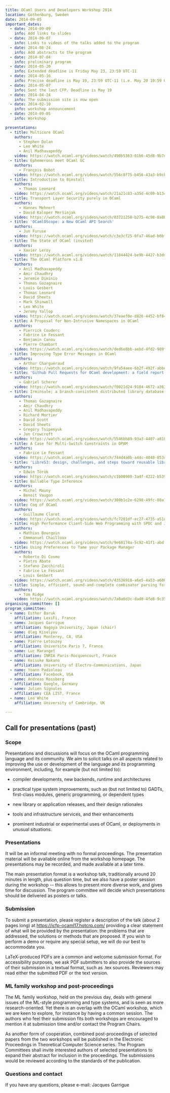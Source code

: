 ```yaml
---
title: OCaml Users and Developers Workshop 2014
location: Gothenburg, Sweden
date: 2014-09-05
important_dates: 
  - date: 2014-09-09
    info: Add links to slides
  - date: 2014-09-07
    info: Links to videos of the talks added to the program
  - date: 2014-08-24
    info: Add abstracts to the program
  - date: 2014-07-04
    info: preliminary program
  - date: 2014-05-20
    info: Extended deadline is Friday May 23, 23:59 UTC-11
  - date: 2014-05-16
    info: Precise deadline is May 19, 23:59 UTC-11 (i.e. May 20 10:59 UTC)
  - date: 2014-05-07
    info: Sent the last CFP. Deadline is May 19
  - date: 2014-04-24
    info: The submission site is now open
  - date: 2014-02-10
    info: workshop announcement
  - date: 2014-09-05
    info: Workshop

presentations: 
  - title: Multicore OCaml
    authors: 
      - Stephen Dolan
      - Leo White
      - Anil Madhavapeddy
    video: https://watch.ocaml.org/videos/watch/490b5363-01b6-45d8-9b7e-c883a20026a1
  - title: Ephemerons meet OCaml GC
    authors:
      - François Bobot 
    video: https://watch.ocaml.org/videos/watch/556c8f75-b456-43a3-b9cb-97ae35b82072
  - title: Introduction to 0install
    authors:
      - Thomas Leonard
    video: https://watch.ocaml.org/videos/watch/21a21c83-a35d-4c09-b13c-8f060590c45c
  - title: Transport Layer Security purely in OCaml 
    authors:
      - Hannes Mehnert
      - David Kaloper Meršinjak
    video: https://watch.ocaml.org/videos/watch/03721258-b275-4c98-8a0b-9e4606b32fec
  - title: 'OCamlOScope: a New OCaml API Search'
    authors:
      - Jun Furuse 
    video: https://watch.ocaml.org/videos/watch/c3e3cf25-0fa7-46ad-b0bf-f313bad7142d
  - title: The State of OCaml (invited)
    authors:
      - Xavier Leroy
    video: https://watch.ocaml.org/videos/watch/11844424-be9b-4427-b3dd-24c3e4ff85a9
  - title: The OCaml Platform v1.0
    authors:
      - Anil Madhavapeddy 
      - Amir Chaudhry 
      - Jeremie Diminio 
      - Thomas Gazagnaire
      - Louis Gesbert 
      - Thomas Leonard
      - David Sheets
      - Mark Shinwell
      - Leo White
      - Jeremy Yallop
    video: https://watch.ocaml.org/videos/watch/37eaef0e-d826-4452-bf84-f04244a85ce9
  - title: A Proposal for Non-Intrusive Namespaces in OCaml
    authors:
      - Pierrick Couderc
      - Fabrice Le Fessant
      - Benjamin Canou
      - Pierre Chambart
    video: https://watch.ocaml.org/videos/watch/ded6e8bb-aebd-4fd2-989f-3f0b2b8efaf3
  - title: Improving Type Error Messages in OCaml
    authors:
      - Arthur Charguéraud 
    video: https://watch.ocaml.org/videos/watch/9fa54aee-6b2f-492f-abbe-51affc07ec24
  - title: 'Github Pull Requests for OCaml development: a field report'
    authors:
      - Gabriel Scherer
    video: https://watch.ocaml.org/videos/watch/f0021d24-9104-4672-a363-de5c1c514c2e
  - title: Irminsule; a branch-consistent distributed library database
    authors:
      - Thomas Gazagnaire 
      - Amir Chaudhry
      - Anil Madhavapeddy
      - Richard Mortier
      - David Scott 
      - David Sheets
      - Gregory Tsipenyuk 
      - Jon Crowcroft
    video: https://watch.ocaml.org/videos/watch/5546bb89-93a3-4407-a810-2d437479025f
  - title: A Case for Multi-Switch Constraints in OPAM
    authors:
      - Fabrice Le Fessant
    video: https://watch.ocaml.org/videos/watch/744d4a0b-a44c-4040-853c-6be5223ec43b
  - title: 'LibreS3: design, challenges, and steps toward reusable libraries'
    authors:
      - Edwin Török
    video: https://watch.ocaml.org/videos/watch/c1b00980-3a4f-4222-b539-392815f7954f
  - title: Nullable Type Inference
    authors:
      - Michel Mauny
      - Benoit Vaugon
    video: https://watch.ocaml.org/videos/watch/380b1c2e-6298-49fc-88a1-c440ece29c76
  - title: Coq of OCaml
    authors:
      - Guillaume Claret
    video: https://watch.ocaml.org/videos/watch/fc7201df-ec27-4735-a51d-d3170d390346
  - title: High Performance Client-Side Web Programming with SPOC and Js of ocaml
    authors:
      - Mathias Bourgoin
      - Emmmanuel Chailloux 
    video: https://watch.ocaml.org/videos/watch/9e68174a-5c92-41f1-abdf-387a6cca7cf1
  - title: Using Preferences to Tame your Package Manager
    authors:
      - Roberto Di Cosmo
      - Pietro Abate
      - Stefano Zacchiroli
      - Fabrice Le Fessant 
      - Louis Gesbert
    video: https://watch.ocaml.org/videos/watch/43536918-a6e5-4a53-a680-bed527319e31
  - title: Simple, efficient, sound-and-complete combinator parsing for all context-free grammars, using an oracle
    authors:
      - Tom Ridge
    video: https://watch.ocaml.org/videos/watch/7a0a6d3c-dad0-4fe8-9c35-78cbfbd431d9
organising_committee: []
program_committee: 
  - name: Esther Baruk
    affiliation: LexiFi, France
  - name: Jacques Garrigue
    affiliation: Nagoya University, Japan (chair)
  - name: Oleg Kiselyov
    affiliation: Monterey, CA, USA
  - name: Pierre Letouzey
    affiliation: Universite Paris 7, France
  - name: Luc Maranget
    affiliation: INRIA Paris-Rocquencourt, France
  - name: Keisuke Nakano
    affiliation: University of Electro-Communications, Japan
  - name: Yoann Padioleau
    affiliation: Facebook, USA
  - name: Andreas Rossberg
    affiliation: Google, Germany
  - name: Julien Signoles
    affiliation: CEA LIST, France
  - name: Leo White
    affiliation: University of Cambridge, UK

---
```




## Call for presentations (past)

### Scope

Presentations and discussions will focus on the OCaml
programming language and its community. We aim to solicit talks
on all aspects related to improving the use or development of
the language and its programming environment, including, for
example (but not limited to):

- compiler developments, new backends, runtime and architectures

- practical type system improvements, such as (but not
  limited to) GADTs, first-class modules, generic programming,
  or dependent types

- new library or application releases, and their design
  rationales

- tools and infrastructure services, and their enhancements

- prominent industrial or experimental uses of OCaml, or
  deployments in unusual situations.

### Presentations

It will be an informal meeting with no formal proceedings. The
presentation material will be available online from the workshop
homepage. The presentations may be recorded, and made available
at a later time.

The main presentation format is a workshop talk, traditionally
around 20 minutes in length, plus question time, but we also
have a poster session during the workshop -- this allows to
present more diverse work, and gives time for discussion. The
program committee will decide which presentations should be
delivered as posters or talks.

### Submission

To submit a presentation, please register a description of the
talk (about 2 pages long) at <https://icfp-ocaml17.hotcrp.com/>
providing a clear statement of what will be provided by the
presentation: the problems that are addressed, the solutions or
methods that are proposed. If you wish to perform a demo or require any special setup, we will do our best to accommodate you.

LaTeX-produced PDFs are a common and welcome submission
format. For accessibility purposes, we ask PDF submitters to
also provide the sources of their submission in a textual
format, such as .tex sources. Reviewers may read either the
submitted PDF or the text version.

### ML family workshop and post-proceedings

The ML family workshop, held on the previous day, deals with general issues of the ML-style programming and type systems, and is seen as more research-oriented. Yet there is an overlap with the OCaml workshop, which we are keen to explore, for instance by having a common session. The authors who feel their submission fits both workshops are encouraged to mention it at submission time and/or contact the Program Chairs.

As another form of cooperation, combined post-proceedings of selected papers from the two workshops will be published in the Electronic Proceedings in Theoretical Computer Science series. The Program Committees shall invite interested authors of selected presentations to expand their abstract for inclusion in the proceedings. The submissions would be reviewed according to the standards of the publication.

### Questions and contact

If you have any questions, please e-mail: Jacques Garrigue